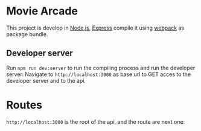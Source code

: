 # Movie Arcade

This project is develop in [Node.js](https://nodejs.org/en/), [Express](https://expressjs.com/) compile it using [webpack](https://webpack.js.org/) as package bundle.

## Developer server

Run `npm run dev:server` to run the compiling process and run the developer server. Navigate to `http://localhost:3000` as base url to GET acces to the developer server and to the api.

# Routes

`http://localhost:3000` is the root of the api, and the route are next one:
